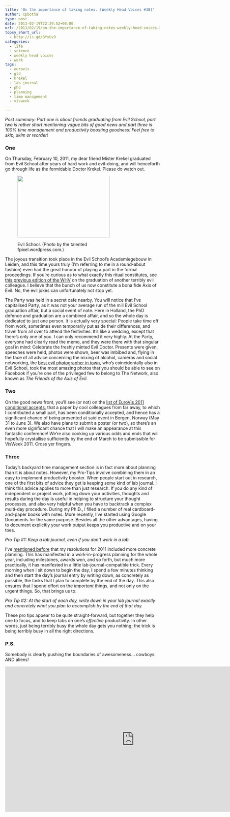 ```yaml
---
title: 'On the importance of taking notes. [Weekly Head Voices #38]'
author: cpbotha
type: post
date: 2011-02-19T22:39:52+00:00
url: /2011/02/19/on-the-importance-of-taking-notes-weekly-head-voices-38/
topsy_short_url:
  - http://is.gd/BYxUv9
categories:
  - life
  - science
  - weekly head voices
  - work
tags:
  - eurovis
  - gtd
  - krekel
  - lab journal
  - phd
  - planning
  - time management
  - visweek

---
```

_Post summary: Part one is about friends graduating from Evil School, part two is rather short mentioning vague bits of good news and part three is 100% time management and productivity boosting goodness! Feel free to skip, skim or reorder!_

### One

On Thursday, February 10, 2011, my dear friend Mister Krekel graduated from Evil School after years of hard work and evil-doing, and will henceforth go through life as the formidable Doctor Krekel. Please do watch out.<figure id="attachment_1208" aria-describedby="caption-attachment-1208" style="width: 300px" class="wp-caption aligncenter"><a href="http://cpbotha.net/wp-content/uploads/2011/02/evil_school_by_fmalan.jpg" data-rel="lightbox-image-0" data-rl_title="" data-rl_caption="" title="">

<img data-attachment-id="1208" data-permalink="https://cpbotha.net/2011/02/19/on-the-importance-of-taking-notes-weekly-head-voices-38/evil_school_by_fmalan/" data-orig-file="https://cpbotha.net/wp-content/uploads/2011/02/evil_school_by_fmalan.jpg" data-orig-size="1024,685" data-comments-opened="1" data-image-meta="{&quot;aperture&quot;:&quot;5&quot;,&quot;credit&quot;:&quot;&quot;,&quot;camera&quot;:&quot;NIKON D80&quot;,&quot;caption&quot;:&quot;&quot;,&quot;created_timestamp&quot;:&quot;1297344296&quot;,&quot;copyright&quot;:&quot;&quot;,&quot;focal_length&quot;:&quot;11&quot;,&quot;iso&quot;:&quot;100&quot;,&quot;shutter_speed&quot;:&quot;0.01&quot;,&quot;title&quot;:&quot;&quot;}" data-image-title="evil_school_by_fmalan" data-image-description="" data-medium-file="https://cpbotha.net/wp-content/uploads/2011/02/evil_school_by_fmalan-300x200.jpg" data-large-file="https://cpbotha.net/wp-content/uploads/2011/02/evil_school_by_fmalan.jpg" class="size-medium wp-image-1208" title="evil_school_by_fmalan" src="http://cpbotha.net/wp-content/uploads/2011/02/evil_school_by_fmalan-300x200.jpg" alt="" width="300" height="200" srcset="https://cpbotha.net/wp-content/uploads/2011/02/evil_school_by_fmalan-300x200.jpg 300w, https://cpbotha.net/wp-content/uploads/2011/02/evil_school_by_fmalan.jpg 1024w" sizes="(max-width: 300px) 85vw, 300px" /></a><figcaption id="caption-attachment-1208" class="wp-caption-text">Evil School. (Photo by the talented fpixel.wordpress.com.)</figcaption></figure> 

The joyous transition took place in the Evil School’s Academiegebouw in Leiden, and this time yours truly (I’m referring to me in a round-about fashion) even had the great honour of playing a part in the formal proceedings. If you’re curious as to what exactly this ritual constitutes, see [this previous edition of the WHV][1] on the graduation of another terribly evil colleague. I believe that the bunch of us now constitute a bona fide Axis of Evil. No, the evil jokes can unfortunately not stop yet.

The Party was held in a secret cafe nearby. You will notice that I’ve capitalised Party, as it was not your average run of the mill Evil School graduation affair, but a social event of note. Here in Holland, the PhD defence and graduation are a combined affair, and so the whole day is dedicated to just one person. It is actually very special: People take time off from work, sometimes even temporarily put aside their differences, and travel from all over to attend the festivities. It’s like a wedding, except that there’s only one of you. I can only recommend it very highly. At the Party, everyone had clearly read the memo, and they were there with that singular goal in mind: Celebrate the freshly minted Evil Doctor. Presents were given, speeches were held, photos were shown, beer was imbibed and, flying in the face of all advice concerning the mixing of alcohol, cameras and social networking, the [best evil photographer in town][2], who’s coincidentally also in Evil School, took the most amazing photos that you should be able to see on Facebook if you’re one of the privileged few to belong to The Network, also known as _The Friends of the Axis of Evil_.

### Two

On the good news front, you&#8217;ll see (or not) on the [list of EuroVis 2011 conditional accepts][3], that a paper by cool colleagues from far away, to which I contributed a small part, has been conditionally accepted, and hence has a significant chance of being presented at said event in Bergen, Norway (May 31 to June 3). We also have plans to submit a poster (or two), so there&#8217;s an even more significant chance that I will make an appearance at this fantastic conference! We&#8217;re also cooking up various odds and ends that will hopefully crystallise sufficiently by the end of March to be submissible for VisWeek 2011. Cross yer fingers.

### Three

Today&#8217;s backyard time management section is in fact more about planning than it is about notes. However, my Pro-Tips involve combining them in an easy to implement productivity booster. When people start out in research, one of the first bits of advice they get is keeping some kind of lab journal. I think this advice applies to more than just research: If you do any kind of independent or project work, jotting down your activities, thoughts and results during the day is useful in helping to structure your thought processes, and also very helpful when you have to backtrack a complex multi-day procedure. During my Ph.D., I filled a number of real cardboard-and-paper books with notes. More recently, I&#8217;ve started using Google Documents for the same purpose. Besides all the other advantages, having to document explicitly your work output keeps you productive and on your toes.

_Pro Tip #1: Keep a lab journal, even if you don&#8217;t work in a lab._

I&#8217;ve [mentioned before][4] that my resolutions for 2011 included more concrete planning. This has manifested in a work-in-progress planning for the whole year, including milestones, awards won, and so forth, but much more practically, it has manifested in a little lab-journal-compatible trick. Every morning when I sit down to begin the day, I spend a few minutes thinking and then start the day&#8217;s journal entry by writing down, as concretely as possible, the tasks that I plan to complete by the end of the day. This also ensures that I spend effort on the _important_ things, and not only on the urgent things. So, that brings us to:

_Pro Tip #2: At the start of each day, write down in your lab journal exactly and concretely what you plan to accomplish by the end of that day._

These pro tips appear to be quite straight-forward, but together they help one to focus, and to keep tabs on one&#8217;s _effective_ productivity. In other words, just being terribly busy the whole day gets you nothing; the trick is being terribly busy in all the right directions.

### P.S.

Somebody is clearly pushing the boundaries of awesomeness&#8230; cowboys AND aliens!

<div class="jetpack-video-wrapper">
  <span class="embed-youtube" style="text-align:center; display: block;"><iframe class='youtube-player' type='text/html' width='840' height='473' src='https://www.youtube.com/embed/In-m2RJw3hE?version=3&#038;rel=1&#038;fs=1&#038;autohide=2&#038;showsearch=0&#038;showinfo=1&#038;iv_load_policy=1&#038;wmode=transparent' allowfullscreen='true' style='border:0;'></iframe></span>
</div>

 [1]: /2010/05/29/augmentation-weekly-head-voices-23/ "previous edition of the WHV also on PhD defences in Leiden"
 [2]: http://fpixel.wordpress.com/ "link to the evil photographer"
 [3]: http://www.uib.no/eurovis2011/program.php "list of eurovis 2011 conditional accepts"
 [4]: /2011/01/09/2011-a-cyber-suburban-odyssey-weekly-head-voices-35/ "2011 start post"
